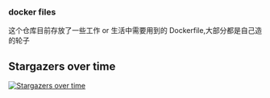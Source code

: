 ### docker files

这个仓库目前存放了一些工作 or 生活中需要用到的 Dockerfile,大部分都是自己造的轮子

## Stargazers over time

[![Stargazers over time](https://starcharts.herokuapp.com/mritd/dockerfile.svg)](https://starcharts.herokuapp.com/mritd/dockerfile)
